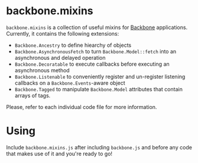 backbone.mixins
===============

`backbone.mixins` is a collection of useful mixins for [Backbone](http://backbonejs.org/) applications. Currently, it
contains the following extensions:

* `Backbone.Ancestry` to define hiearchy of objects
* `Backbone.AsynchronousFetch` to turn `Backbone.Model::fetch` into an asynchronous and delayed operation
* `Backbone.Decoratable` to execute callbacks before executing an asynchronous method
* `Backbone.Listenable` to conveniently register and un-register listening callbacks on a `Backbone.Events`-aware object
* `Backbone.Tagged` to manipulate `Backbone.Model` attributes that contain arrays of tags.

Please, refer to each individual code file for more information.

Using
=====

Include `backbone.mixins.js` after including `backbone.js` and before any code that makes 
use of it and you're ready to go!
